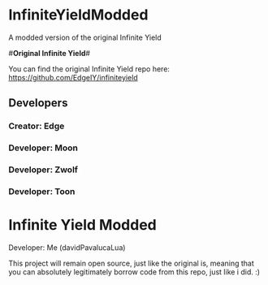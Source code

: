 # InfiniteYieldModded
A modded version of the original Infinite Yield

#**Original Infinite Yield**#

You can find the original Infinite Yield repo here: https://github.com/EdgeIY/infiniteyield

## Developers

### Creator: Edge
### Developer: Moon
### Developer: Zwolf
### Developer: Toon

# **Infinite Yield Modded**

Developer: Me (davidPavalucaLua)

This project will remain open source, just like the original is, meaning that you can absolutely legitimately borrow code from this repo, just like i did. :)



